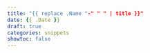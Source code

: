 ```yaml
---
title: "{{ replace .Name "-" " " | title }}"
date: {{ .Date }}
draft: true
categories: snippets
showtoc: false
---
```


